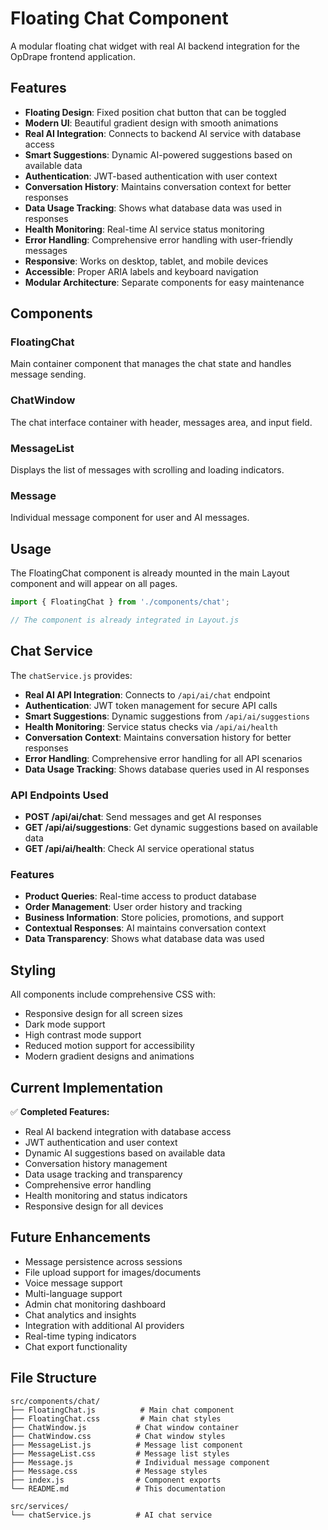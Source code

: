 # Floating Chat Component

A modular floating chat widget with real AI backend integration for the OpDrape frontend application.

## Features

- **Floating Design**: Fixed position chat button that can be toggled
- **Modern UI**: Beautiful gradient design with smooth animations
- **Real AI Integration**: Connects to backend AI service with database access
- **Smart Suggestions**: Dynamic AI-powered suggestions based on available data
- **Authentication**: JWT-based authentication with user context
- **Conversation History**: Maintains conversation context for better responses
- **Data Usage Tracking**: Shows what database data was used in responses
- **Health Monitoring**: Real-time AI service status monitoring
- **Error Handling**: Comprehensive error handling with user-friendly messages
- **Responsive**: Works on desktop, tablet, and mobile devices
- **Accessible**: Proper ARIA labels and keyboard navigation
- **Modular Architecture**: Separate components for easy maintenance

## Components

### FloatingChat
Main container component that manages the chat state and handles message sending.

### ChatWindow
The chat interface container with header, messages area, and input field.

### MessageList
Displays the list of messages with scrolling and loading indicators.

### Message
Individual message component for user and AI messages.

## Usage

The FloatingChat component is already mounted in the main Layout component and will appear on all pages.

```jsx
import { FloatingChat } from './components/chat';

// The component is already integrated in Layout.js
```

## Chat Service

The `chatService.js` provides:
- **Real AI API Integration**: Connects to `/api/ai/chat` endpoint
- **Authentication**: JWT token management for secure API calls
- **Smart Suggestions**: Dynamic suggestions from `/api/ai/suggestions`
- **Health Monitoring**: Service status checks via `/api/ai/health`
- **Conversation Context**: Maintains conversation history for better responses
- **Error Handling**: Comprehensive error handling for all API scenarios
- **Data Usage Tracking**: Shows database queries used in AI responses

### API Endpoints Used
- **POST /api/ai/chat**: Send messages and get AI responses
- **GET /api/ai/suggestions**: Get dynamic suggestions based on available data
- **GET /api/ai/health**: Check AI service operational status

### Features
- **Product Queries**: Real-time access to product database
- **Order Management**: User order history and tracking
- **Business Information**: Store policies, promotions, and support
- **Contextual Responses**: AI maintains conversation context
- **Data Transparency**: Shows what database data was used

## Styling

All components include comprehensive CSS with:
- Responsive design for all screen sizes
- Dark mode support
- High contrast mode support
- Reduced motion support for accessibility
- Modern gradient designs and animations

## Current Implementation

✅ **Completed Features:**
- Real AI backend integration with database access
- JWT authentication and user context
- Dynamic AI suggestions based on available data
- Conversation history management
- Data usage tracking and transparency
- Comprehensive error handling
- Health monitoring and status indicators
- Responsive design for all devices

## Future Enhancements

- Message persistence across sessions
- File upload support for images/documents
- Voice message support
- Multi-language support
- Admin chat monitoring dashboard
- Chat analytics and insights
- Integration with additional AI providers
- Real-time typing indicators
- Chat export functionality

## File Structure

```
src/components/chat/
├── FloatingChat.js          # Main chat component
├── FloatingChat.css         # Main chat styles
├── ChatWindow.js           # Chat window container
├── ChatWindow.css          # Chat window styles
├── MessageList.js          # Message list component
├── MessageList.css         # Message list styles
├── Message.js              # Individual message component
├── Message.css             # Message styles
├── index.js                # Component exports
└── README.md               # This documentation

src/services/
└── chatService.js          # AI chat service
```